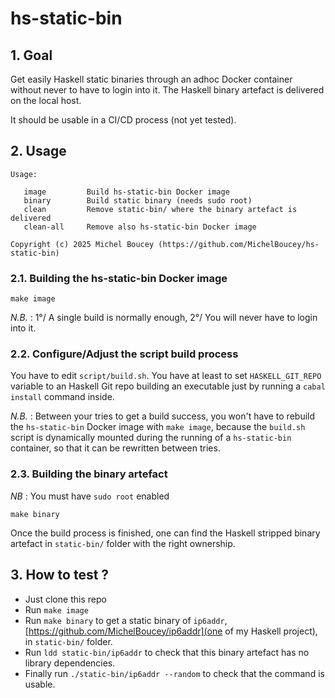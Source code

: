 # hs-static-bin

## 1. Goal

Get easily Haskell static binaries through an adhoc Docker container without never to have to login into it. The Haskell binary artefact is delivered on the local host.

It should be usable in a CI/CD process (not yet tested).

## 2. Usage

```
Usage:

   image         Build hs-static-bin Docker image
   binary        Build static binary (needs sudo root)
   clean         Remove static-bin/ where the binary artefact is delivered
   clean-all     Remove also hs-static-bin Docker image

Copyright (c) 2025 Michel Boucey (https://github.com/MichelBoucey/hs-static-bin)
```

### 2.1. Building the hs-static-bin Docker image

```
make image
```

_N.B._ : 1°/ A single build is normally enough, 2°/ You will never have to login into it.

### 2.2. Configure/Adjust the script build process

You have to edit `script/build.sh`. You have at least to set `HASKELL_GIT_REPO` variable to an Haskell Git repo building an executable just by running a `cabal install` command inside.

_N.B._ : Between your tries to get a build success, you won't have to rebuild the `hs-static-bin` Docker image with `make image`, because the `build.sh` script is dynamically mounted during the running of a `hs-static-bin` container, so that it can be rewritten between tries.

### 2.3. Building the binary artefact

_NB_ : You must have `sudo root` enabled

```
make binary
```

Once the build process is finished, one can find the Haskell stripped binary artefact in `static-bin/` folder with the right ownership.

## 3. How to test ?

- Just clone this repo
- Run `make image`
- Run `make binary` to get a static binary of `ip6addr`, [https://github.com/MichelBoucey/ip6addr](one of my Haskell project), in `static-bin/` folder.
- Run `ldd static-bin/ip6addr` to check that this binary artefact has no library dependencies.
- Finally run `./static-bin/ip6addr --random` to check that the command is usable.


